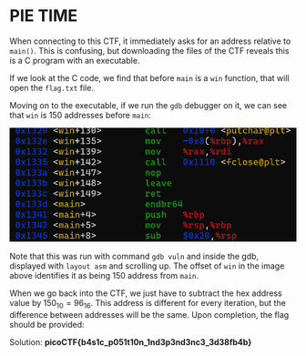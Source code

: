 # PIE TIME

When connecting to this CTF, it immediately asks for an address relative to `main()`. This is confusing, but downloading the files of the CTF reveals this is a C program with an executable.

If we look at the C code, we find that before `main` is a `win` function, that will open the `flag.txt` file.

Moving on to the executable, if we run the `gdb` debugger on it, we can see that `win` is $150$ addresses before `main`:

![PIE TIME win address](images/pietime_win_address.png)

Note that this was run with command `gdb vuln` and inside the gdb, displayed with `layout asm` and scrolling up. The offset of `win` in the image above identifies it as being $150$ address from `main`.

When we go back into the CTF, we just have to subtract the hex address value by $150_{10} = 96_{16}$. This address is different for every iteration, but the difference between addresses will be the same. Upon completion, the flag should be provided:

Solution: **picoCTF{b4s1c_p051t10n_1nd3p3nd3nc3_3d38fb4b}**